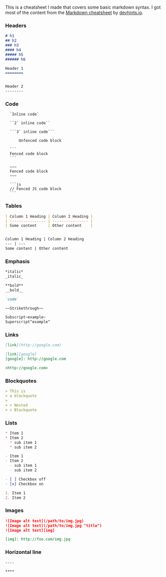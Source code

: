 This is a cheatsheet I made that covers some basic markdown syntax. I got most of the content from the [Markdown cheatsheet](https://devhints.io/markdown) by [devhints.io](https://devhints.io/).



### Headers

```md
# h1
## h2
### h3
#### h4
##### h5
###### h6

Header 1
========


Header 2
--------
```

### Code

      `Inline code`
       
      ``2` inline code``
       
      ```3` inline code```
       
          Unfenced code block
       
      ```
      Fenced code block
      ```
       
      ~~~
      Fenced code block
      ~~~
       
      ```js
      // Fenced JS code block
      ```


### Tables


```md
| Column 1 Heading | Column 2 Heading |
| ---------------- | ---------------- |
| Some content     | Other content    |


Column 1 Heading | Column 2 Heading
--- | ---
Some content | Other content
```



### Emphasis


```md
*italic*
_italic_

**bold**
__bold__

`code`

~~Strikethrough~~

Subscript~example~
Superscript^example^
```


### Links

```md
[link](http://google.com)

[link][google]
[google]: http://google.com

<http://google.com>
```


### Blockquotes


```md
> This is
> a blockquote
>
> > Nested
> > Blockquote
```

### Lists

```md
* Item 1
* Item 2
  * sub item 1
  * sub item 2

- Item 1
- Item 2
  - sub item 1
  - sub item 2

- [ ] Checkbox off
- [x] Checkbox on

1. Item 1
2. Item 2
```



### Images

```md
![Image alt text](/path/to/img.jpg)
![Image alt text](/path/to/img.jpg "title")
![Image alt text][img]

[img]: http://foo.com/img.jpg
```

### Horizontal line


```md
----

****
```


